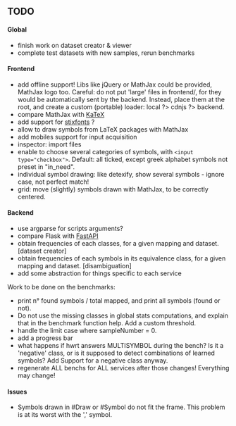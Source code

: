 ## TODO


#### Global

- finish work on dataset creator & viewer
- complete test datasets with new samples, rerun benchmarks


#### Frontend

- add offline support! Libs like jQuery or MathJax could be provided, MathJax logo too. Careful: do not put 'large' files in frontend/, for they would be automatically sent by the backend. Instead, place them at the root, and create a custom (portable) loader: local ?> cdnjs ?> backend.
- compare MathJax with [KaTeX](https://katex.org/)
- add support for [stixfonts](https://github.com/stipub/stixfonts) ?
- allow to draw symbols from LaTeX packages with MathJax
- add mobiles support for input acquisition
- inspector: import files
- enable to choose several categories of symbols, with ``` <input type="checkbox"> ```. Default: all ticked, except greek alphabet symbols not preset in "in_need".
- individual symbol drawing: like detexify, show several symbols - ignore case, not perfect match!
- grid: move (slightly) symbols drawn with MathJax, to be correctly centered.


#### Backend

- use argparse for scripts arguments?
- compare Flask with [FastAPI](https://fastapi.tiangolo.com/)
- obtain frequencies of each classes, for a given mapping and dataset. [dataset creator]
- obtain frequencies of each symbols in its equivalence class, for a given mapping and dataset. [disambiguation]
- add some abstraction for things specific to each service

Work to be done on the benchmarks:

- print n° found symbols / total mapped, and print all symbols (found or not).
- Do not use the missing classes in global stats computations, and explain that in the benchmark function help. Add a custom threshold.
- handle the limit case where sampleNumber = 0.
- add a progress bar
- what happens if hwrt answers MULTISYMBOL during the bench? Is it a 'negative' class, or is it supposed to detect combinations of learned symbols? Add Support for a negative class anyway.
- regenerate ALL benchs for ALL services after those changes! Everything may change!


#### Issues

- Symbols drawn in #Draw or #Symbol do not fit the frame. This problem is at its worst with the ',' symbol.
